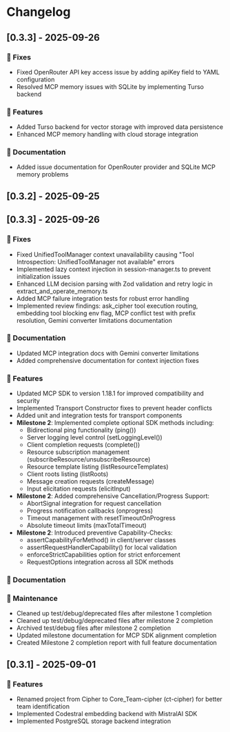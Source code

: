 # Changelog
## [0.3.3] - 2025-09-26

### 🐛 Fixes
- Fixed OpenRouter API key access issue by adding apiKey field to YAML configuration
- Resolved MCP memory issues with SQLite by implementing Turso backend

### 🚀 Features
- Added Turso backend for vector storage with improved data persistence
- Enhanced MCP memory handling with cloud storage integration

### 📝 Documentation
- Added issue documentation for OpenRouter provider and SQLite MCP memory problems

## [0.3.2] - 2025-09-25
## [0.3.3] - 2025-09-26

### 🐛 Fixes
- Fixed UnifiedToolManager context unavailability causing "Tool Introspection: UnifiedToolManager not available" errors
- Implemented lazy context injection in session-manager.ts to prevent initialization issues
- Enhanced LLM decision parsing with Zod validation and retry logic in extract_and_operate_memory.ts
- Added MCP failure integration tests for robust error handling
- Implemented review findings: ask_cipher tool execution routing, embedding tool blocking env flag, MCP conflict test with prefix resolution, Gemini converter limitations documentation

### 📝 Documentation
- Updated MCP integration docs with Gemini converter limitations
- Added comprehensive documentation for context injection fixes


### 🚀 Features
- Updated MCP SDK to version 1.18.1 for improved compatibility and security
- Implemented Transport Constructor fixes to prevent header conflicts
- Added unit and integration tests for transport components
- **Milestone 2**: Implemented complete optional SDK methods including:
  - Bidirectional ping functionality (ping())
  - Server logging level control (setLoggingLevel())
  - Client completion requests (complete())
  - Resource subscription management (subscribeResource/unsubscribeResource)
  - Resource template listing (listResourceTemplates)
  - Client roots listing (listRoots)
  - Message creation requests (createMessage)
  - Input elicitation requests (elicitInput)
- **Milestone 2**: Added comprehensive Cancellation/Progress Support:
  - AbortSignal integration for request cancellation
  - Progress notification callbacks (onprogress)
  - Timeout management with resetTimeoutOnProgress
  - Absolute timeout limits (maxTotalTimeout)
- **Milestone 2**: Introduced preventive Capability-Checks:
  - assertCapabilityForMethod() in client/server classes
  - assertRequestHandlerCapability() for local validation
  - enforceStrictCapabilities option for strict enforcement
  - RequestOptions integration across all SDK methods

### 📝 Documentation
### 🧹 Maintenance
- Cleaned up test/debug/deprecated files after milestone 1 completion
- Cleaned up test/debug/deprecated files after milestone 2 completion
- Archived test/debug files after milestone 2 completion
- Updated milestone documentation for MCP SDK alignment completion
- Created Milestone 2 completion report with full feature documentation


## [0.3.1] - 2025-09-01

### 🚀 Features
- Renamed project from Cipher to Core_Team-cipher (ct-cipher) for better team identification
- Implemented Codestral embedding backend with MistralAI SDK
- Implemented PostgreSQL storage backend integration
